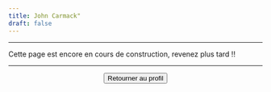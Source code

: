```yaml
---
title: John Carmack"
draft: false
---
```

***
Cette page est encore en cours de construction, revenez plus tard !!
***
<div align="center"> <button onclick="window.location.href='https://azrael-iii.github.io/Portfolio.github.io/about';">Retourner au profil</button>
